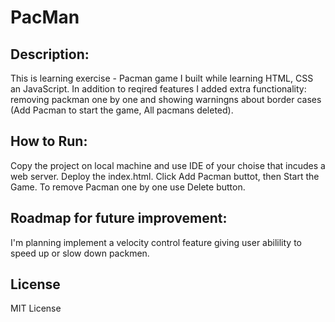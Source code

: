 <h1> PacMan </h1>


## Description:
  This is learning exercise - Pacman game I built while learning HTML, CSS an JavaScript. In addition to reqired features I added extra functionality: removing packman one by one and showing warningns about border cases (Add Pacman to start the game, All pacmans deleted).

## How to Run: 
  Copy the project on local machine and use IDE of your choise that incudes a web server. Deploy the index.html. Click Add Pacman buttot, then Start the Game. To remove Pacman one by one use Delete button.

## Roadmap for future improvement:
  I'm planning implement a velocity control feature giving user abilility to speed up or slow down packmen.

## License
  MIT License 
